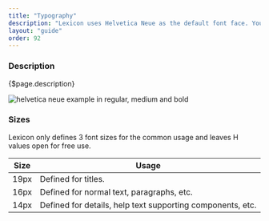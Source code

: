 ```yaml
---
title: "Typography"
description: "Lexicon uses Helvetica Neue as the default font face. You can use the font face you consider more appropiate for your system."
layout: "guide"
order: 92
---
```


### Description

{$page.description}

![helvetica neue example in regular, medium and bold](/images/lexicon-1/HelveticaNeue.png)

### Sizes

Lexicon only defines 3 font sizes for the common usage and leaves H values open for free use.

| Size | Usage |
| ---- | ----- |
| 19px | Defined for titles. |
| 16px | Defined for normal text, paragraphs, etc. |
| 14px | Defined for details, help text supporting components, etc. |
